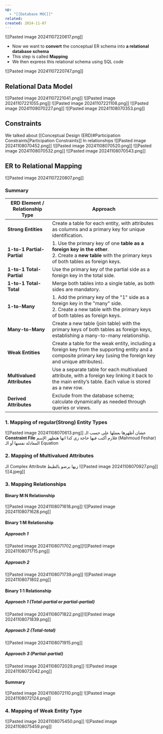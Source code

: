 ```yaml
---
up:
  - "[[Database MOC]]"
related: 
created: 2024-11-07
---
```

![[Pasted image 20241107220617.png]]
- Now we want to **convert** the conceptual ER schema into **a relational database schema**
- This step is called **Mapping**
- We then express this relational schema using SQL code

![[Pasted image 20241107220747.png]]
## Relational Data Model
![[Pasted image 20241107221041.png]]
![[Pasted image 20241107221055.png]]
![[Pasted image 20241107221108.png]]
![[Pasted image 20241108070227.png]]
![[Pasted image 20241108070353.png]]
## Constraints
We talked about [[Conceptual Design (ERD)#Participation Constraints|Participation Constraints]] In relationships
![[Pasted image 20241108070452.png]]
![[Pasted image 20241108070520.png]]
![[Pasted image 20241108070532.png]]
![[Pasted image 20241108070543.png]]

## ER to Relational Mapping
![[Pasted image 20241107220807.png]]
### **Summary**

| ERD Element / Relationship Type | Approach                                                                                                                                                          |
| ------------------------------- | ----------------------------------------------------------------------------------------------------------------------------------------------------------------- |
| **Strong Entities**                    | Create a table for each entity, with attributes as columns and a primary key for unique identification.                                                           |
| **1-to-1 Partial-Partial**      | 1. Use the primary key of one **table** **as a foreign key in the other**.<br> 2. Create a **new table** with the primary keys of both tables as foreign keys.    |
| **1-to-1 Total-Partial**        | Use the primary key of the partial side as a foreign key in the total side.                                                                                       |
| **1-to-1 Total-Total**          | Merge both tables into a single table, as both sides are mandatory.                                                                                               |
| **1-to-Many**                   | 1. Add the primary key of the "1" side as a foreign key in the "many" side.<br> 2. Create a new table with the primary keys of both tables as foreign keys.       |
| **Many-to-Many**                | Create a new table (join table) with the primary keys of both tables as foreign keys, establishing a many-to-many relationship.                                   |
| **Weak Entities**               | Create a table for the weak entity, including a foreign key from the supporting entity and a composite primary key (using the foreign key and unique attributes). |
| **Multivalued Attributes**      | Use a separate table for each multivalued attribute, with a foreign key linking it back to the main entity’s table. Each value is stored as a new row.            |
| **Derived Attributes**          | Exclude from the database schema; calculate dynamically as needed through queries or views.                                                                       |

### 1. Mapping of regular(Strong) Entity Types
![[Pasted image 20241108070613.png]]
عشان أظهرها بعملها على حسب الـ **Constraint File** فلازم أكتب فيها حاجة زي كدا انها هتظهر الإسم (Mahmoud Feshar) 
المعادلة نفسها أو الـ Equation
### 2. Mapping of Multivalued Attributes
الـ Complex Attribute زيها برضو بالظبط
![[Pasted image 20241108070927.png]]
![[4.jpeg]]
### 3. Mapping Relationships
#### Binary M:N Relationship
![[Pasted image 20241108071618.png]]
![[Pasted image 20241108071628.png]]
#### Binary 1:M Relationship
##### Approach 1
![[Pasted image 20241108071702.png]]![[Pasted image 20241108071715.png]]
##### Approach 2
![[Pasted image 20241108071739.png]]
![[Pasted image 20241108071802.png]]
#### Binary 1:1 Relationship
##### Approach 1 (Total-partial or partial-partial)
![[Pasted image 20241108071822.png]]![[Pasted image 20241108071839.png]]
##### Approach 2 (Total-total)
![[Pasted image 20241108071915.png]]
##### Approach 3 (Partial-partial)
![[Pasted image 20241108072029.png]]
![[Pasted image 20241108072042.png]]
#### Summary
![[Pasted image 20241108072110.png]]
![[Pasted image 20241108072124.png]]
### 4. Mapping of Weak Entity Type
![[Pasted image 20241108075450.png]]
![[Pasted image 20241108075459.png]]